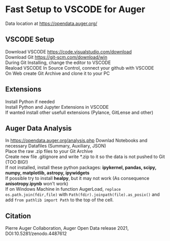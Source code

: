 # Fast Setup to VSCODE for Auger

Data location at https://opendata.auger.org/  

## VSCODE Setup

Download VSCODE https://code.visualstudio.com/download  
Download Git https://git-scm.com/download/win  
During Git Installing, change the editor to VSCODE  
Reaload VSCODE
In Source Control, connect your github with VSCODE  
On Web create Git Archive and clone it to your PC

## Extensions  

Install Python if needed  
Install Python and Jupyter Extensions in VSCODE  
If wanted install other usefull extensions (Pylance, GitLense and other)

## Auger Data Analysis

In https://opendata.auger.org/analysis.php Downlad Notebooks and necessary Datafiles (Summary, Auxiliary, JSON)  
Place the raw .zip files to your Git Archive  
Create new file .gitignore and write *.zip to it so the data is not pushed to Git (TOO BIG!)  
If not installed, install these python packages: **ipykernel, pandas, scipy, numpy, matplotlib, astropy, ipywidgets**  
If possible try to install **healpy**, but it may not work (As consequence **anisotropy.ipynb** won't work)  
If on Windows Machine in function AugerLoad, `replace os.path.join(fdir,file)` with `Path(fdir).joinpath(file).as_posix()`
and add `from pathlib import Path` to the top of the cell.

## Citation

Pierre Auger Collaboration, Auger Open Data release 2021, DOI:10.5281/zenodo.4487612
